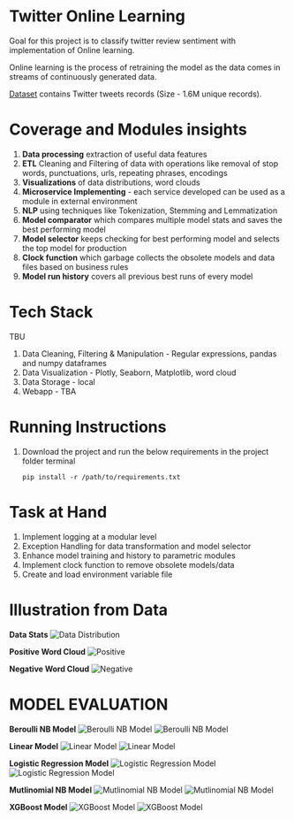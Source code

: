 # Twitter Online Learning
Goal for this project is to classify twitter review sentiment with implementation of Online learning.

Online learning is the process of retraining the model as the data comes in streams of continuously generated data.

[Dataset](https://www.kaggle.com/paoloripamonti/twitter-sentiment-analysis/data) contains Twitter tweets records (Size - 1.6M unique records).

# Coverage and Modules insights
1) **Data processing** extraction of useful data features
2) **ETL** Cleaning and Filtering of data with operations like removal of stop words, punctuations, urls, repeating phrases, encodings 
3) **Visualizations** of data distributions, word clouds
4) **Microservice Implementing** - each service developed can be used as a module in external environment
5) **NLP** using techniques like Tokenization, Stemming and Lemmatization
6) **Model comparator** which compares multiple model stats and saves the best performing model
7) **Model selector** keeps checking for best performing model and selects the top model for production
8) **Clock function** which garbage collects the obsolete models and data files based on business rules
9) **Model run history** covers all previous best runs of every model

# Tech Stack
TBU
1) Data Cleaning, Filtering & Manipulation - Regular expressions, pandas and numpy dataframes
2) Data Visualization - Plotly, Seaborn, Matplotlib, word cloud
3) Data Storage - local
4) Webapp - TBA

# Running Instructions
1) Download the project and run the below requirements in the project folder terminal

    `pip install -r /path/to/requirements.txt`

# Task at Hand
1) Implement logging at a modular level
2) Exception Handling for data transformation and model selector
3) Enhance model training and history to parametric modules 
4) Implement clock function to remove obsolete models/data
5) Create and load environment variable file


       
# Illustration from Data
**Data Stats**
![Data Distribution](/Users/shubham/PythonProjects/twitter_online_learning_sentiment/static/eda/data_visuals.png)

**Positive Word Cloud**
![Positive](/Users/shubham/PythonProjects/twitter_online_learning_sentiment/static/wc/300000/positive_wc_300000.png)

**Negative Word Cloud**
![Negative](/Users/shubham/PythonProjects/twitter_online_learning_sentiment/static/wc/300000/negative_wc_300000.png)

# MODEL EVALUATION
**Beroulli NB Model**
![Beroulli NB Model](/Users/shubham/PythonProjects/twitter_online_learning_sentiment/static/model_eval/300000/bernoulli_nb_cf_300000.png)
![Beroulli NB Model](/Users/shubham/PythonProjects/twitter_online_learning_sentiment/static/model_eval/300000/bernoulli_nb_roc_300000.png)

**Linear Model**
![Linear Model](/Users/shubham/PythonProjects/twitter_online_learning_sentiment/static/model_eval/300000/linear_svc_cf_300000.png)
![Linear Model](/Users/shubham/PythonProjects/twitter_online_learning_sentiment/static/model_eval/300000/linear_svc_roc_300000.png)

**Logistic Regression Model**
![Logistic Regression Model](/Users/shubham/PythonProjects/twitter_online_learning_sentiment/static/model_eval/300000/lr_cf_300000.png)
![Logistic Regression Model](/Users/shubham/PythonProjects/twitter_online_learning_sentiment/static/model_eval/300000/lr_roc_300000.png)

**Mutlinomial NB Model**
![Mutlinomial NB Model](/Users/shubham/PythonProjects/twitter_online_learning_sentiment/static/model_eval/300000/multinomial_nb_cf_300000.png)
![Mutlinomial NB Model](/Users/shubham/PythonProjects/twitter_online_learning_sentiment/static/model_eval/300000/multinomial_nb_roc_300000.png)

**XGBoost Model**
![XGBoost Model](/Users/shubham/PythonProjects/twitter_online_learning_sentiment/static/model_eval/300000/xgboost_cf_300000.png)
![XGBoost Model](/Users/shubham/PythonProjects/twitter_online_learning_sentiment/static/model_eval/300000/xgboost_roc_300000.png)